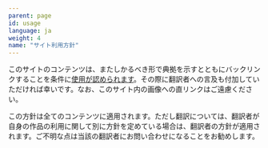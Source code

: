 ```yaml
---
parent: page
id: usage
language: ja
weight: 4
name: "サイト利用方針"
---
```


このサイトのコンテンツは、またしかるべき形で典拠を示すとともにバックリンクすることを条件に<a href="https://creativecommons.org/licenses/by-sa/4.0/deed.ja">使用が認められます</a>。その際に翻訳者への言及も付加していただければ幸いです。なお、このサイト内の画像への直リンクはご遠慮ください。

この方針は全てのコンテンツに適用されます。ただし翻訳については、翻訳者が自身の作品の利用に関して別に方針を定めている場合は、翻訳者の方針が適用されます。ご不明な点は当該の翻訳者にお問い合わせになることをお勧めします。
